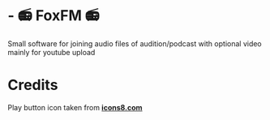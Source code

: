 # - 📻 FoxFM 📻
Small software for joining audio files of audition/podcast with optional video mainly for youtube upload

# Credits
Play button icon taken from [**icons8.com**](https://icons8.com)